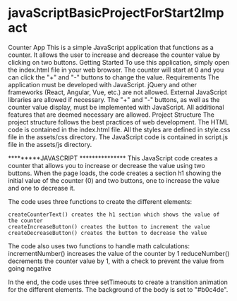 # javaScriptBasicProjectForStart2Impact

Counter App
This is a simple JavaScript application that functions as a counter. It allows the user to increase and decrease the counter value by clicking on two buttons.
Getting Started
        To use this application, simply open the index.html file in your web browser. The counter will start at 0 and you can click the "+" and "-" buttons           to change the value.
Requirements
    The application must be developed with JavaScript.
    jQuery and other frameworks (React, Angular, Vue, etc.) are not allowed.
    External JavaScript libraries are allowed if necessary.
    The "+" and "-" buttons, as well as the counter value display, must be implemented with JavaScript.
    All additional features that are deemed necessary are allowed.
Project Structure
    The project structure follows the best practices of web development. The HTML code is contained in the index.html file. All the styles are defined in         style.css file in the assets/css directory. The JavaScript code is contained in script.js file in the assets/js directory. 




*********JAVASCRIPT ***************
This JavaScript code creates a counter that allows you to increase or decrease the value using two buttons. When the page loads, the code creates a section h1 showing the initial value of the counter (0) and two buttons, one to increase the value and one to decrease it.

The code uses three functions to create the different elements:

    createCounterText() creates the h1 section which shows the value of the counter
    createIncreaseButton() creates the button to increment the value
    createDecreaseButton() creates the button to decrease the value
    
The code also uses two functions to handle math calculations:
    incrementNumber() increases the value of the counter by 1
    reduceNumber() decrements the counter value by 1, with a check to prevent the value from going negative

In the end, the code uses three setTimeouts to create a transition animation for the different elements. 
The background of the body is set to "#b0c4de".


